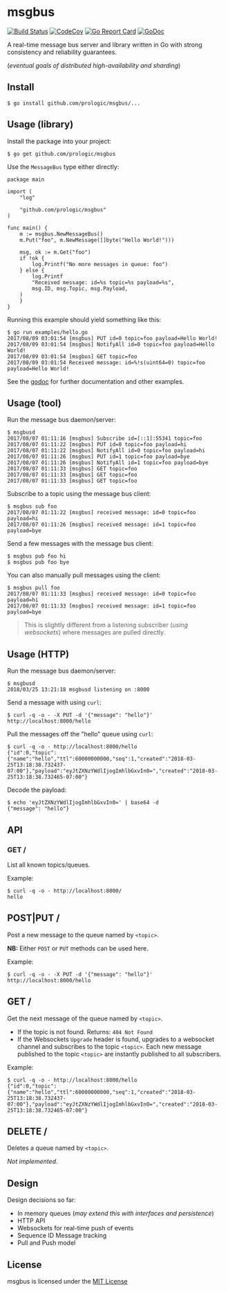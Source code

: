 # msgbus

[![Build Status](https://travis-ci.org/prologic/msgbus.svg)](https://travis-ci.org/prologic/msgbus)
[![CodeCov](https://codecov.io/gh/prologic/msgbus/branch/master/graph/badge.svg)](https://codecov.io/gh/prologic/msgbus)
[![Go Report Card](https://goreportcard.com/badge/prologic/msgbus)](https://goreportcard.com/report/prologic/msgbus)
[![GoDoc](https://godoc.org/github.com/prologic/msgbus?status.svg)](https://godoc.org/github.com/prologic/msgbus) 

A real-time message bus server and library written in Go with strong
consistency and reliability guarantees.

(*eventual goals of distributed high-availability and sharding*)

## Install

```#!bash
$ go install github.com/prologic/msgbus/...
```

## Usage (library)

Install the package into your project:

```#!bash
$ go get github.com/prologic/msgbus
```

Use the `MessageBus` type either directly:

```#!go
package main

import (
    "log"

    "github.com/prologic/msgbus"
)

func main() {
    m := msgbus.NewMessageBus()
    m.Put("foo", m.NewMessage([]byte("Hello World!")))

    msg, ok := m.Get("foo")
    if !ok {
        log.Printf("No more messages in queue: foo")
    } else {
        log.Printf
	    "Received message: id=%s topic=%s payload=%s",
	    msg.ID, msg.Topic, msg.Payload,
	)
    }
}
```

Running this example should yield something like this:

```#!bash
$ go run examples/hello.go
2017/08/09 03:01:54 [msgbus] PUT id=0 topic=foo payload=Hello World!
2017/08/09 03:01:54 [msgbus] NotifyAll id=0 topic=foo payload=Hello World!
2017/08/09 03:01:54 [msgbus] GET topic=foo
2017/08/09 03:01:54 Received message: id=%!s(uint64=0) topic=foo payload=Hello World!
``` 

See the [godoc](https://godoc.org/github.com/prologic/msgbus) for further
documentation and other examples.

## Usage (tool)

Run the message bus daemon/server:

```#!bash
$ msgbusd
2017/08/07 01:11:16 [msgbus] Subscribe id=[::1]:55341 topic=foo
2017/08/07 01:11:22 [msgbus] PUT id=0 topic=foo payload=hi
2017/08/07 01:11:22 [msgbus] NotifyAll id=0 topic=foo payload=hi
2017/08/07 01:11:26 [msgbus] PUT id=1 topic=foo payload=bye
2017/08/07 01:11:26 [msgbus] NotifyAll id=1 topic=foo payload=bye
2017/08/07 01:11:33 [msgbus] GET topic=foo
2017/08/07 01:11:33 [msgbus] GET topic=foo
2017/08/07 01:11:33 [msgbus] GET topic=foo
```

Subscribe to a topic using the message bus client:

```#!bash
$ msgbus sub foo
2017/08/07 01:11:22 [msgbus] received message: id=0 topic=foo payload=hi
2017/08/07 01:11:26 [msgbus] received message: id=1 topic=foo payload=bye
```

Send a few messages with the message bus client:

```#!bash
$ msgbus pub foo hi
$ msgbus pub foo bye
```

You can also manually pull messages using the client:

```#!bash
$ msgbus pull foo
2017/08/07 01:11:33 [msgbus] received message: id=0 topic=foo payload=hi
2017/08/07 01:11:33 [msgbus] received message: id=1 topic=foo payload=bye
```

> This is slightly different from a listening subscriber (*using websockets*) where messages are pulled directly.

## Usage (HTTP)

Run the message bus daemon/server:

```#!bash
$ msgbusd
2018/03/25 13:21:18 msgbusd listening on :8000
```

Send a message with using `curl`:

```#!bash
$ curl -q -o - -X PUT -d '{"message": "hello"}' http://localhost:8000/hello
```

Pull the messages off the "hello" queue using `curl`:

```#!bash
$ curl -q -o - http://localhost:8000/hello
{"id":0,"topic":{"name":"hello","ttl":60000000000,"seq":1,"created":"2018-03-25T13:18:38.732437-07:00"},"payload":"eyJtZXNzYWdlIjogImhlbGxvIn0=","created":"2018-03-25T13:18:38.732465-07:00"}
```

Decode the payload:

```#!bash
$ echo 'eyJtZXNzYWdlIjogImhlbGxvIn0=' | base64 -d
{"message": "hello"}
```

## API

### GET /

List all known topics/queues.

Example:

```#!bash
$ curl -q -o - http://localhost:8000/
hello
```

## POST|PUT /<topic>

Post a new message to the queue named by `<topic>`.

**NB:** Either `POST` or `PUT` methods can be used here.

Example:

```#!bash
$ curl -q -o - -X PUT -d '{"message": "hello"}' http://localhost:8000/hello
```

## GET /<topic>

Get the next message of the queue named by `<topic>`.

- If the topic is not found. Returns: `404 Not Found`
- If the Websockets `Upgrade` header is found, upgrades to a websocket channel
  and subscribes to the topic `<topic>`. Each new message published to the
  topic `<topic>` are instantly published to all subscribers.

Example:

```#!bash
$ curl -q -o - http://localhost:8000/hello
{"id":0,"topic":{"name":"hello","ttl":60000000000,"seq":1,"created":"2018-03-25T13:18:38.732437-07:00"},"payload":"eyJtZXNzYWdlIjogImhlbGxvIn0=","created":"2018-03-25T13:18:38.732465-07:00"}
```

## DELETE /<topic>

Deletes a queue named by `<topic>`.

*Not implemented*.

## Design

Design decisions so far:

* In memory queues (*may extend this with interfaces and persistence*)
* HTTP API
* Websockets for real-time push of events
* Sequence ID Message tracking
* Pull and Push model

## License

msgbus is licensed under the [MIT License](https://github.com/prologic/msgbus/blob/master/LICENSE)
